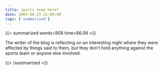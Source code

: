 ```yaml
---
title: sports team here?
date: 2003-08-23 21:00:00
tags: ['summarized']
---
```


{{< summarized words=908 time=66.06 >}}

The writer of the blog is reflecting on an interesting night where they were affected by things said to them, but they don't hold anything against the sports team or anyone else involved.

{{< /summarized >}}